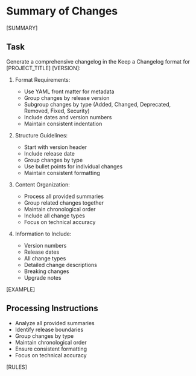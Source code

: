 # Summary of Changes

[SUMMARY]

## Task

Generate a comprehensive changelog in the Keep a Changelog format for [PROJECT_TITLE] [VERSION]:

1. Format Requirements:
   - Use YAML front matter for metadata
   - Group changes by release version
   - Subgroup changes by type (Added, Changed, Deprecated, Removed, Fixed, Security)
   - Include dates and version numbers
   - Maintain consistent indentation

2. Structure Guidelines:
   - Start with version header
   - Include release date
   - Group changes by type
   - Use bullet points for individual changes
   - Maintain consistent formatting

3. Content Organization:
   - Process all provided summaries
   - Group related changes together
   - Maintain chronological order
   - Include all change types
   - Focus on technical accuracy

4. Information to Include:
   - Version numbers
   - Release dates
   - All change types
   - Detailed change descriptions
   - Breaking changes
   - Upgrade notes

[EXAMPLE]

## Processing Instructions

- Analyze all provided summaries
- Identify release boundaries
- Group changes by type
- Maintain chronological order
- Ensure consistent formatting
- Focus on technical accuracy

[RULES]
